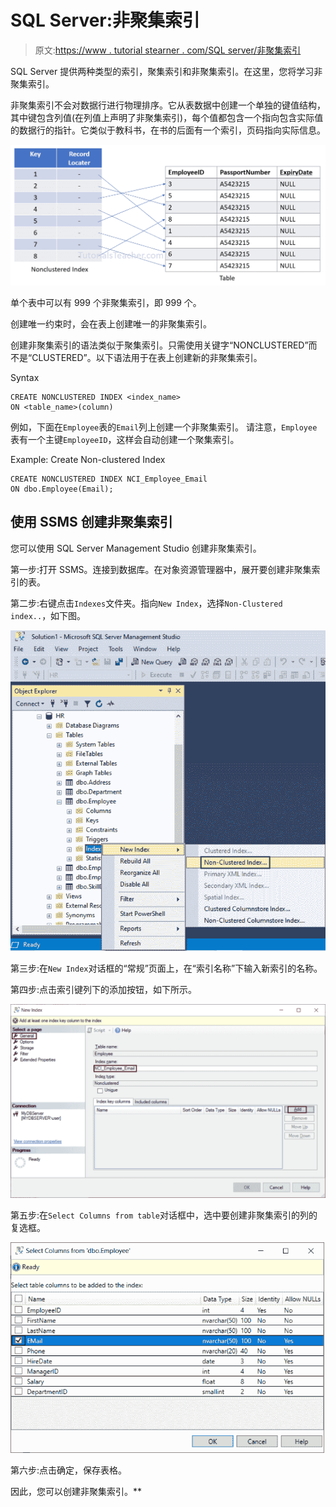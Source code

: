 # SQL Server:非聚集索引

> 原文:[https://www . tutorial stearner . com/SQL server/非聚集索引](https://www.tutorialsteacher.com/sqlserver/nonclustered-index)

SQL Server 提供两种类型的索引，聚集索引和非聚集索引。在这里，您将学习非聚集索引。

非聚集索引不会对数据行进行物理排序。它从表数据中创建一个单独的键值结构，其中键包含列值(在列值上声明了非聚集索引)，每个值都包含一个指向包含实际值的数据行的指针。它类似于教科书，在书的后面有一个索引，页码指向实际信息。

[![](img/ee1eec255939f3f5418129d88ed064be.png)](../../Content/images/sqlserver/nonclusteredindex.png)

单个表中可以有 999 个非聚集索引，即 999 个。

创建唯一约束时，会在表上创建唯一的非聚集索引。

创建非聚集索引的语法类似于聚集索引。只需使用关键字“NONCLUSTERED”而不是“CLUSTERED”。以下语法用于在表上创建新的非聚集索引。

Syntax 

```
CREATE NONCLUSTERED INDEX <index_name>
ON <table_name>(column) 
```

例如，下面在`Employee`表的`Email`列上创建一个非聚集索引。 请注意，`Employee`表有一个主键`EmployeeID`，这样会自动创建一个聚集索引。

Example: Create Non-clustered Index 

```
CREATE NONCLUSTERED INDEX NCI_Employee_Email
ON dbo.Employee(Email); 
```

## 使用 SSMS 创建非聚集索引

您可以使用 SQL Server Management Studio 创建非聚集索引。

第一步:打开 SSMS。连接到数据库。在对象资源管理器中，展开要创建非聚集索引的表。

第二步:右键点击`Indexes`文件夹。指向`New Index`，选择`Non-Clustered index..`，如下图。

[![](img/88ff021bd0f8614250c37cb39999c418.png)](../../Content/images/sqlserver/index10.png)

第三步:在`New Index`对话框的“常规”页面上，在“索引名称”下输入新索引的名称。

第四步:点击索引键列下的添加按钮，如下所示。

[![](img/da9021f9938f798fc6a195000daae110.png)](../../Content/images/sqlserver/index11.png)

第五步:在`Select Columns from table`对话框中，选中要创建非聚集索引的列的复选框。

[![](img/e85dac1e9ea4f89dd61c14b84e4391b8.png)](../../Content/images/sqlserver/index12.png)

第六步:点击确定，保存表格。

因此，您可以创建非聚集索引。**